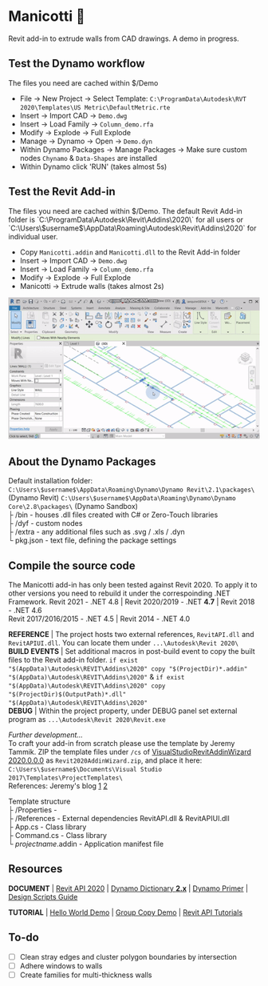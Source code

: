# Manicotti :burrito:
Revit add-in to extrude walls from CAD drawings. A demo in progress.


## Test the Dynamo workflow
The files you need are cached within $/Demo
- File -> New Project -> Select Template: `C:\ProgramData\Autodesk\RVT 2020\Templates\US Metric\DefaultMetric.rte`
- Insert -> Import CAD -> `Demo.dwg`
- Insert -> Load Family -> `Column_demo.rfa`
- Modify -> Explode -> Full Explode
- Manage -> Dynamo -> Open -> `Demo.dyn`
- Within Dynamo Packages -> Manage Packages -> Make sure custom nodes `Chynamo` & `Data-Shapes` are installed
- Within Dynamo click 'RUN' (takes almost 5s)


## Test the Revit Add-in
The files you need are cached within $/Demo. The default Revit Add-in folder is `C:\ProgramData\Autodesk\Revit\Addins\2020\` for all users or `C:\Users\$username$\AppData\Roaming\Autodesk\Revit\Addins\2020\` for individual user.
- Copy `Manicotti.addin` and `Manicotti.dll` to the Revit Add-in folder
- Insert -> Import CAD -> `Demo.dwg`
- Insert -> Load Family -> `Column_demo.rfa`
- Modify -> Explode -> Full Explode
- Manicotti -> Extrude walls (takes almost 2s)


<img src="/Demo/Demo.gif?raw=true">


## About the Dynamo Packages
Default installation folder: `C:\Users\$username$\AppData\Roaming\Dynamo\Dynamo Revit\2.1\packages\` (Dynamo Revit) `C:\Users\$username$\AppData\Roaming\Dynamo\Dynamo Core\2.8\packages\` (Dynamo Sandbox)  
├ /bin	- houses .dll files created with C# or Zero-Touch libraries  
├ /dyf	- custom nodes  
├ /extra	- any additional files such as .svg / .xls / .dyn  
└ pkg.json	- text file, defining the package settings  


## Compile the source code
The Manicotti add-in has only been tested against Revit 2020. To apply it to other versions you need to rebuild it under the correspoinding .NET Framework.
Revit 2021 - .NET 4.8 | Revit 2020/2019 - .NET **4.7** | Revit 2018 - .NET 4.6  
Revit 2017/2016/2015 - .NET 4.5 | Revit 2014 - .NET 4.0
 
**REFERENCE** | The project hosts two external references, `RevitAPI.dll` and `RevitAPIUI.dll`. You can locate them under `...\Autodesk\Revit 2020\`  
**BUILD EVENTS** | Set additional macros in post-build event to copy the built files to the Revit add-in folder. `if exist "$(AppData)\Autodesk\REVIT\Addins\2020" copy "$(ProjectDir)*.addin" "$(AppData)\Autodesk\REVIT\Addins\2020"` & `if exist "$(AppData)\Autodesk\REVIT\Addins\2020" copy "$(ProjectDir)$(OutputPath)*.dll" "$(AppData)\Autodesk\REVIT\Addins\2020"`  
**DEBUG** | Within the project property, under DEBUG panel set external program as `...\Autodesk\Revit 2020\Revit.exe`

*Further development...*  
To craft your add-in from scratch please use the template by Jeremy Tammik. ZIP the template files under `/cs` of [VisualStudioRevitAddinWizard 2020.0.0.0](https://github.com/jeremytammik/VisualStudioRevitAddinWizard/releases/tag/2020.0.0.0) 
as `Revit2020AddinWizard.zip`, and place it here:
`C:\Users\$username$\Documents\Visual Studio 2017\Templates\ProjectTemplates\`  
References: Jeremy's blog [1](https://thebuildingcoder.typepad.com/blog/2015/05/autodesk-university-q1-adn-labs-and-wizard-update.html#5) [2](https://thebuildingcoder.typepad.com/blog/2019/04/revit-2020-c-and-vb-visual-studio-add-in-wizards.html)

Template structure  
├ /Properties  -  
├ /References  - External dependencies RevitAPI.dll & RevitAPIUI.dll  
├ App.cs	- Class library  
├ Command.cs	- Class library  
└ $projectname$.addin	- Application manifest file  


## Resources

**DOCUMENT** | [Revit API 2020](https://www.revitapidocs.com/2020/) | [Dynamo Dictionary **2.x**](https://dictionary.dynamobim.com/2/) | [Dynamo Primer](https://primer.dynamobim.org/en/index.html) | [Design Scripts Guide](https://dynamobim.org/wp-content/links/DesignScriptGuide.pdf)

**TUTORIAL** | [Hello World Demo](http://aectechy.com/stepbystep-guide-to-your-first-revit-plugin/) | [Group Copy Demo](https://knowledge.autodesk.com/support/revit-products/learn-explore/caas/simplecontent/content/lesson-1-the-basic-plug.html) | [Revit API Tutorials](https://www.youtube.com/channel/UCHqe6I5GKoUEH4XlPw2VGGw/videos)


## To-do

- [ ] Clean stray edges and cluster polygon boundaries by intersection
- [ ] Adhere windows to walls
- [ ] Create families for multi-thickness walls
